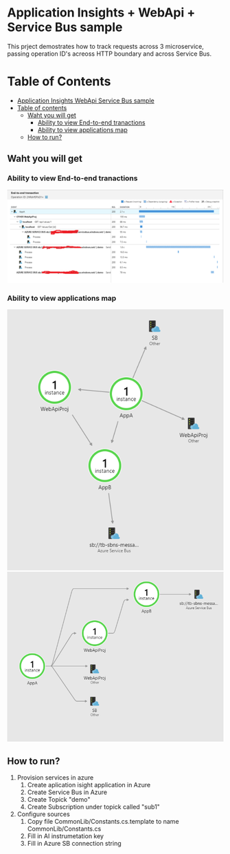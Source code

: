 # Application Insights + WebApi + Service Bus sample

This prject demostrates how to track requests across 3 microservice, passing operation ID's acreoss HTTP boundary 
and across Service Bus.


<!--ts-->
Table of Contents
=================

   * [Application Insights   WebApi   Service Bus sample](#application-insights--webapi--service-bus-sample)
   * [Table of contents](#table-of-contents)
      * [Waht you will get](#waht-you-will-get)
         * [Ability to view End-to-end tranactions](#ability-to-view-end-to-end-tranactions)
         * [Ability to view applications map](#ability-to-view-applications-map)
      * [How to run?](#how-to-run)
<!--te-->

## Waht you will get

### Ability to view End-to-end tranactions

![End-to-end tranactions](doc_images/End-to-end_transaction_details.PNG)

### Ability to view applications map
![](doc_images/application_map.PNG)
![](doc_images/application_map2.PNG)

## How to run?

1. Provision services in azure
    1. Create aplication isight application in Azure
    1. Create Service Bus in Azure
    1. Create Topick "demo"
    1. Create Subscription under topick called "sub1"
2. Configure sources
    1. Copy file CommonLib/Constants.cs.template to name CommonLib/Constants.cs
    1. Fill in AI instrumetation key
    1. Fill in Azure SB connection string
    
    


